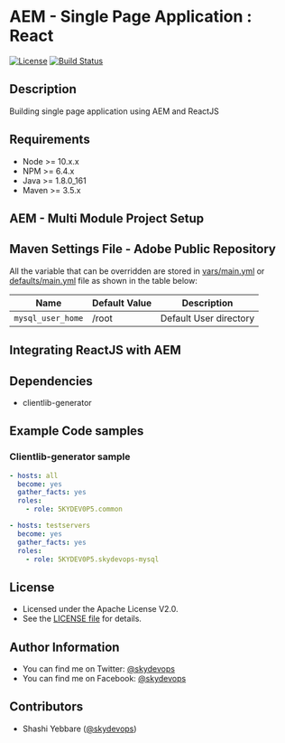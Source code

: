 # AEM - Single Page Application : React

[![License](https://img.shields.io/badge/License-Apache%202.0-brightgreen.svg)](https://opensource.org/licenses/Apache-2.0)
[![Build Status](https://travis-ci.org/5KYDEV0P5/skydevops-mysql.svg?branch=master)](https://travis-ci.org/5KYDEV0P5/skydevops-mysql)

## Description

Building single page application using AEM and ReactJS

## Requirements
- Node 	>= 	10.x.x
- NPM 	>=	6.4.x
- Java 	>=	1.8.0_161
- Maven >=	3.5.x

## AEM - Multi Module Project Setup


## Maven Settings File - Adobe Public Repository
All the variable that can be overridden are stored in [vars/main.yml](vars/main.yml) or [defaults/main.yml](defaults/main.yml) file as shown in the table below:

| Name                                    | Default Value   | Description                               |
|---------------------------------------- |---------------- |-----------------------------------------  |
| `mysql_user_home`                       | /root           | Default User directory                    |


## Integrating ReactJS with AEM


## Dependencies

- clientlib-generator

## Example Code samples

### Clientlib-generator sample

```yaml
- hosts: all
  become: yes
  gather_facts: yes
  roles:
    - role: 5KYDEV0P5.common

- hosts: testservers
  become: yes
  gather_facts: yes
  roles:
    - role: 5KYDEV0P5.skydevops-mysql
```

## License

- Licensed under the Apache License V2.0. 
- See the [LICENSE file](LICENSE) for details.

## Author Information

- You can find me on Twitter: [@skydevops](https://twitter.com/skydevops)
- You can find me on Facebook: [@skydevops](https://www.facebook.com/skydevops)

## Contributors

- Shashi Yebbare ([@skydevops](https://twitter.com/skydevops))